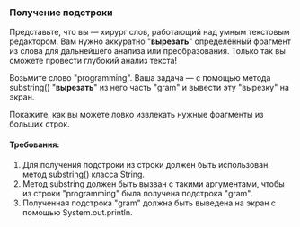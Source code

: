 
### Получение подстроки

Представьте, что вы — хирург слов, работающий над умным текстовым редактором. Вам нужно аккуратно "**вырезать**" определённый фрагмент из слова для дальнейшего анализа или преобразования. Только так вы сможете провести глубокий анализ текста!

Возьмите слово "programming". Ваша задача — с помощью метода substring() "**вырезать**" из него часть "gram" и вывести эту "вырезку" на экран.

Покажите, как вы можете ловко извлекать нужные фрагменты из больших строк.

#### Требования:
1. Для получения подстроки из строки должен быть использован метод substring() класса String.
2. Метод substring должен быть вызван с такими аргументами, чтобы из строки "programming" была получена подстрока "gram".
3. Полученная подстрока "gram" должна быть выведена на экран с помощью System.out.println.
